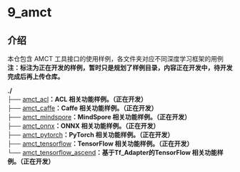 # 9_amct

## 介绍

本仓包含 AMCT 工具接口的使用样例，各文件夹对应不同深度学习框架的用例  
**注：标注为正在开发的样例，暂时只是规划了样例目录，内容正在开发中，待开发完成后再上传仓库。**

**./**  
├── [amct_acl](./amct_acl)**：ACL 相关功能样例。（正在开发）**  
├── [amct_caffe](./amct_caffe)**：Caffe 相关功能样例。（正在开发）**  
├── [amct_mindspore](./amct_mindspore)**：MindSpore 相关功能样例。（正在开发）**  
├── [amct_onnx](./amct_onnx)**：ONNX 相关功能样例。（正在开发）**  
├── [amct_pytorch](./amct_pytorch)**：PyTorch 相关功能样例。（正在开发）**  
├── [amct_tensorflow](./amct_tensorflow/README_zh.md)**：TensorFlow 相关功能样例。（正在开发）**   
└── [amct_tensorflow_ascend](./amct_tensorflow_ascend/README_zh.md)**：基于Tf_Adapter的TensorFlow 相关功能样例。（正在开发）**